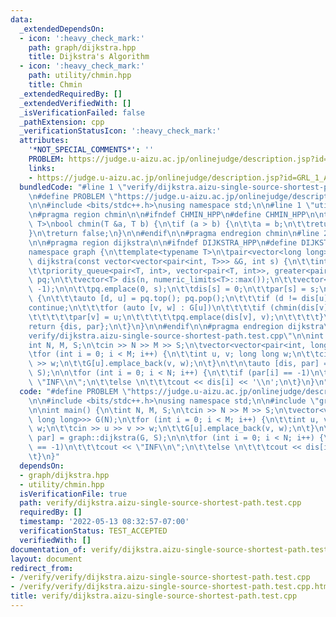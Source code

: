 ```yaml
---
data:
  _extendedDependsOn:
  - icon: ':heavy_check_mark:'
    path: graph/dijkstra.hpp
    title: Dijkstra's Algorithm
  - icon: ':heavy_check_mark:'
    path: utility/chmin.hpp
    title: Chmin
  _extendedRequiredBy: []
  _extendedVerifiedWith: []
  _isVerificationFailed: false
  _pathExtension: cpp
  _verificationStatusIcon: ':heavy_check_mark:'
  attributes:
    '*NOT_SPECIAL_COMMENTS*': ''
    PROBLEM: https://judge.u-aizu.ac.jp/onlinejudge/description.jsp?id=GRL_1_A
    links:
    - https://judge.u-aizu.ac.jp/onlinejudge/description.jsp?id=GRL_1_A
  bundledCode: "#line 1 \"verify/dijkstra.aizu-single-source-shortest-path.test.cpp\"\
    \n#define PROBLEM \"https://judge.u-aizu.ac.jp/onlinejudge/description.jsp?id=GRL_1_A\"\
    \n\n#include <bits/stdc++.h>\nusing namespace std;\n\n#line 1 \"utility/chmin.hpp\"\
    \n#pragma region chmin\n\n#ifndef CHMIN_HPP\n#define CHMIN_HPP\n\ntemplate<typename\
    \ T>\nbool chmin(T &a, T b) {\n\tif (a > b) {\n\t\ta = b;\n\t\treturn true;\n\t\
    }\n\treturn false;\n}\n\n#endif\n\n#pragma endregion chmin\n#line 2 \"graph/dijkstra.hpp\"\
    \n\n#pragma region dijkstra\n\n#ifndef DIJKSTRA_HPP\n#define DIJKSTRA_HPP\n\n\
    namespace graph {\n\ttemplate<typename T>\n\tpair<vector<long long>, vector<int>>\
    \ dijkstra(const vector<vector<pair<int, T>>> &G, int s) {\n\t\tint n = G.size();\n\
    \t\tpriority_queue<pair<T, int>, vector<pair<T, int>>, greater<pair<T, int>>>\
    \ pq;\n\t\tvector<T> dis(n, numeric_limits<T>::max());\n\t\tvector<int> par(n,\
    \ -1);\n\n\t\tpq.emplace(0, s);\n\t\tdis[s] = 0;\n\t\tpar[s] = s;\n\t\twhile (!pq.empty())\
    \ {\n\t\t\tauto [d, u] = pq.top(); pq.pop();\n\t\t\tif (d != dis[u])\n\t\t\t\t\
    continue;\n\t\t\tfor (auto [v, w] : G[u])\n\t\t\t\tif (chmin(dis[v], d + w)) {\n\
    \t\t\t\t\tpar[v] = u;\n\t\t\t\t\tpq.emplace(dis[v], v);\n\t\t\t\t}\n\t\t}\n\t\t\
    return {dis, par};\n\t}\n}\n\n#endif\n\n#pragma endregion dijkstra\n#line 7 \"\
    verify/dijkstra.aizu-single-source-shortest-path.test.cpp\"\n\nint main() {\n\t\
    int N, M, S;\n\tcin >> N >> M >> S;\n\tvector<vector<pair<int, long long>>> G(N);\n\
    \tfor (int i = 0; i < M; i++) {\n\t\tint u, v; long long w;\n\t\tcin >> u >> v\
    \ >> w;\n\t\tG[u].emplace_back(v, w);\n\t}\n\t\n\tauto [dis, par] = graph::dijkstra(G,\
    \ S);\n\n\tfor (int i = 0; i < N; i++) {\n\t\tif (par[i] == -1)\n\t\t\tcout <<\
    \ \"INF\\n\";\n\t\telse \n\t\t\tcout << dis[i] << '\\n';\n\t}\n}\n"
  code: "#define PROBLEM \"https://judge.u-aizu.ac.jp/onlinejudge/description.jsp?id=GRL_1_A\"\
    \n\n#include <bits/stdc++.h>\nusing namespace std;\n\n#include \"graph/dijkstra.hpp\"\
    \n\nint main() {\n\tint N, M, S;\n\tcin >> N >> M >> S;\n\tvector<vector<pair<int,\
    \ long long>>> G(N);\n\tfor (int i = 0; i < M; i++) {\n\t\tint u, v; long long\
    \ w;\n\t\tcin >> u >> v >> w;\n\t\tG[u].emplace_back(v, w);\n\t}\n\t\n\tauto [dis,\
    \ par] = graph::dijkstra(G, S);\n\n\tfor (int i = 0; i < N; i++) {\n\t\tif (par[i]\
    \ == -1)\n\t\t\tcout << \"INF\\n\";\n\t\telse \n\t\t\tcout << dis[i] << '\\n';\n\
    \t}\n}"
  dependsOn:
  - graph/dijkstra.hpp
  - utility/chmin.hpp
  isVerificationFile: true
  path: verify/dijkstra.aizu-single-source-shortest-path.test.cpp
  requiredBy: []
  timestamp: '2022-05-13 08:32:57-07:00'
  verificationStatus: TEST_ACCEPTED
  verifiedWith: []
documentation_of: verify/dijkstra.aizu-single-source-shortest-path.test.cpp
layout: document
redirect_from:
- /verify/verify/dijkstra.aizu-single-source-shortest-path.test.cpp
- /verify/verify/dijkstra.aizu-single-source-shortest-path.test.cpp.html
title: verify/dijkstra.aizu-single-source-shortest-path.test.cpp
---
```

